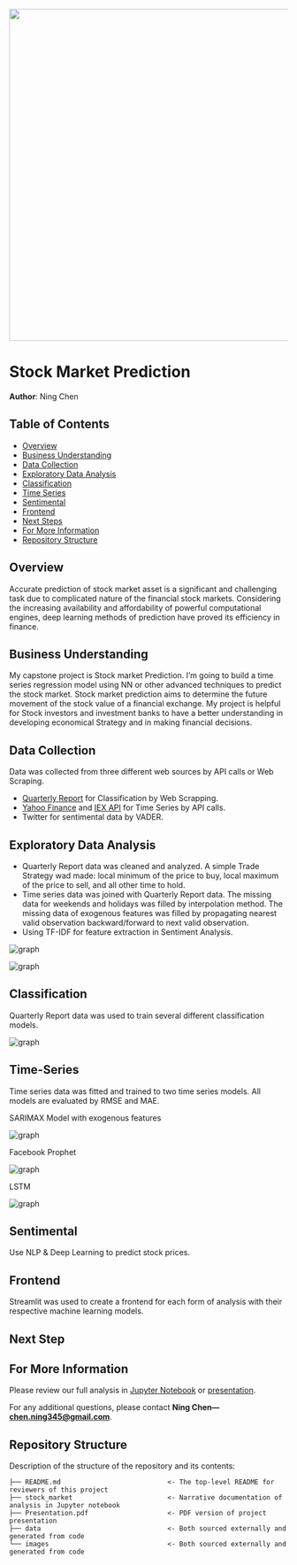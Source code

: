 <p>
<img src="images/stock-chart.jpeg" width="900" height="600">
</p>

# Stock Market Prediction

**Author**: Ning Chen

## Table of Contents
- [Overview](#Overview)
- [Business Understanding](#Business-Understanding)
- [Data Collection](#Data-Collection)
- [Exploratory Data Analysis](#Exploratory-Data-Analysis)
- [Classification](#Classification)
- [Time Series](#Time-Series)
- [Sentimental](#Sentimental)
- [Frontend](#Frontend)
- [Next Steps](#Next-Steps)
- [For More Information](#For-More-Information)
- [Repository Structure](#Repository-Structure)

## Overview
Accurate prediction of stock market asset is a significant and challenging task due to complicated nature of the financial stock markets. Considering the increasing availability and affordability of powerful computational engines, deep learning methods of prediction have proved its efficiency in finance.


## Business Understanding

My capstone project is Stock market Prediction. I’m going to build a time series regression model using NN or other advanced techniques to predict the stock market. Stock market prediction aims to determine the future movement of the stock value of a financial exchange. My project is helpful for Stock investors and investment banks to have a better understanding in developing economical Strategy and in making financial decisions.




## Data Collection
Data was collected from three different web sources by API calls or Web Scraping.

- [Quarterly Report](https://finance.yahoo.com/quote/AAPL/financials?p=AAPL) for Classification by Web Scrapping.
- [Yahoo Finance](https://github.com/ranaroussi/yfinance) and [IEX API](https://iexcloud.io) for Time Series by API calls.
- Twitter for sentimental data by VADER.


## Exploratory Data Analysis

- Quarterly Report data was cleaned and analyzed. A simple Trade Strategy wad made: local minimum of the price to buy, local maximum of the price to sell, and all other time to hold.
- Time series data was joined with Quarterly Report data. The missing data for weekends and holidays was filled by interpolation method. The missing data of exogenous features was filled by propagating nearest valid observation backward/forward to next valid observation. 
- Using TF-IDF for feature extraction in Sentiment Analysis.

    


![graph](/images/trade.jpeg)

![graph](/images/ohlc.jpeg)



## Classification

Quarterly Report data was used to train several different classification models.

![graph](/images/heatmap.jpeg)


## Time-Series
Time series data was fitted and trained to two time series models. All models are evaluated by RMSE and MAE.

SARIMAX Model with exogenous features

![graph](/images/SARIMAX.jpeg)

Facebook Prophet

![graph](/images/fbprophet.jpeg)

LSTM

![graph](/images/lstm.jpeg)

## Sentimental

Use NLP & Deep Learning to predict stock prices.

## Frontend

Streamlit was used to create a frontend for each form of analysis with their respective machine learning models.

## Next Step
 


## For More Information

Please review our full analysis in [Jupyter Notebook](https://github.com/ghcn345/Stock-Market-Prediction/blob/master/stock_market.ipynb) or [presentation](https://github.com/ghcn345/Stock-Market-Prediction/blob/master/Presentation.pdf).

For any additional questions, please contact **Ning Chen—chen.ning345@gmail.com**.

## Repository Structure

Description of the structure of the repository and its contents:

```
├── README.md                           <- The top-level README for reviewers of this project
├── stock_market                        <- Narrative documentation of analysis in Jupyter notebook
├── Presentation.pdf                    <- PDF version of project presentation
├── data                                <- Both sourced externally and generated from code
└── images                              <- Both sourced externally and generated from code
```